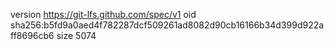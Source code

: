 version https://git-lfs.github.com/spec/v1
oid sha256:b5fd9a0aed4f782287dcf509261ad8082d90cb16166b34d399d922aff8696cb6
size 5074
